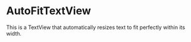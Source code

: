 # AutoFitTextView

This is a TextView that automatically resizes text to fit perfectly within its width.
